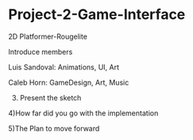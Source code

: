 # Project-2-Game-Interface
2D Platformer-Rougelite

Introduce members


Luis Sandoval:
Animations, UI, Art


Caleb Horn:
GameDesign, Art, Music



3) Present the sketch




4)How far did you go with the implementation 



5)The Plan to move forward
